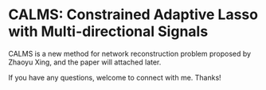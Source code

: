# CALMS: Constrained Adaptive Lasso with Multi-directional Signals

CALMS is a new method for network reconstruction problem proposed by Zhaoyu Xing, and the paper will attached later.

If you have any questions, welcome to connect with me. Thanks!
